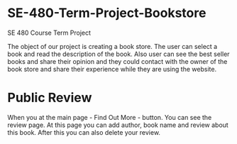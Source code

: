 # SE-480-Term-Project-Bookstore
SE 480 Course Term Project

The object of our project is creating a book store. 
The user can select a book and read the description of the book.
Also user can see the best seller books and share their opinion and they could contact with the owner of the book store and share their experience while they are using the website.

# Public Review
When you at the main page - Find Out More - button. You can see the review page.
At this page you can add author, book name and review about this book. After this you can also delete your review.

